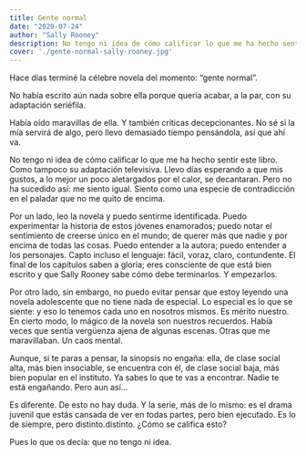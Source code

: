 ```yaml
---
title: Gente normal
date: "2020-07-24"
author: "Sally Rooney"
description: No tengo ni idea de cómo calificar lo que me ha hecho sentir este libro. Como tampoco su adaptación televisiva. Siento como una especie de contradicción en el paladar que no me quito de encima.
cover: './gente-normal-sally-rooney.jpg'
---
```


Hace días terminé la célebre novela del momento: “gente normal”.

No había escrito aún nada sobre ella porque quería acabar, a la par, con su adaptación seriéfila.

Había oído maravillas de ella. Y también críticas decepcionantes. No sé si la mía servirá de algo, pero llevo demasiado tiempo pensándola, así que ahí va.

No tengo ni idea de cómo calificar lo que me ha hecho sentir este libro. Como tampoco su adaptación televisiva.
Llevo días esperando a que mis gustos, a lo mejor un poco aletargados por el calor, se decantaran. Pero no ha sucedido así: me siento igual. Siento como una especie de contradicción en el paladar que no me quito de encima.

Por un lado, leo la novela y puedo sentirme identificada. Puedo experimentar la historia de estos jóvenes enamorados; puedo notar el sentimiento de creerse único en el mundo; de querer más que nadie y por encima de todas las cosas. Puedo entender a la autora; puedo entender a los personajes. Capto incluso el lenguaje: fácil, voraz, claro, contundente. El final de los capítulos saben a gloria; eres consciente de que está bien escrito y que Sally Rooney sabe cómo debe terminarlos. Y empezarlos.

Por otro lado, sin embargo, no puedo evitar pensar que estoy leyendo una novela adolescente que no tiene nada de especial. Lo especial es lo que se siente: y eso lo tenemos cada uno en nosotros mismos. Es mérito nuestro. En cierto modo, lo mágico de la novela son nuestros recuerdos.
Había veces que sentía vergüenza ajena de algunas escenas. Otras que me maravillaban. Un caos mental.

Aunque, si te paras a pensar, la sinopsis no engaña: ella, de clase social alta, más bien insociable, se encuentra con él, de clase social baja, más bien popular en el instituto.
Ya sabes lo que te vas a encontrar. Nadie te está engañando. Pero aun así…

Es diferente.
De esto no hay duda.
Y la serie, más de lo mismo: es el drama juvenil que estás cansada de ver en todas partes, pero bien ejecutado. Es lo de siempre, pero distinto.distinto.
¿Cómo se califica esto?

Pues lo que os decía: que no tengo ni idea.